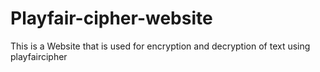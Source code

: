 ﻿# Playfair-cipher-website
This is a Website that is used for encryption and decryption of text using playfaircipher

